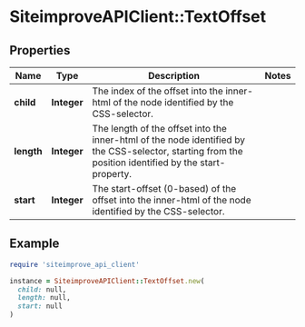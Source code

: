 # SiteimproveAPIClient::TextOffset

## Properties

| Name | Type | Description | Notes |
| ---- | ---- | ----------- | ----- |
| **child** | **Integer** | The index of the offset into the inner-html of the node identified by the CSS-selector. |  |
| **length** | **Integer** | The length of the offset into the inner-html of the node identified by the CSS-selector, starting from the position identified by the start-property. |  |
| **start** | **Integer** | The start-offset (0-based) of the offset into the inner-html of the node identified by the CSS-selector. |  |

## Example

```ruby
require 'siteimprove_api_client'

instance = SiteimproveAPIClient::TextOffset.new(
  child: null,
  length: null,
  start: null
)
```

